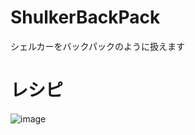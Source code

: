 # ShulkerBackPack
シェルカーをバックパックのように扱えます

# レシピ
![image](https://user-images.githubusercontent.com/46711875/132192148-bfc7088b-706e-4161-8595-60738b1779a1.png)

